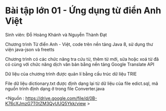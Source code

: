 # Bài tập lớn 01 - Ứng dụng từ điển Anh Việt

Sinh viên: Đỗ Hoàng Khánh và Nguyễn Thành Đạt

Chương trình Từ điển Anh - Việt, code trên nền tảng Java 8, sử dụng thư viện java-json và freetts

Chương trình có các chức năng tra cứu từ, thêm từ mới, sửa hoặc xoá từ đã có cùng với chức năng dịch văn bản bằng nền tảng Google Translate API

Dữ liệu của chương trình được quản lí bằng cấu trúc dữ liệu TRIE

File dữ liệu dictionary.txt được định dạng lại từ dữ liệu của file edict.sql, mã nguồn trình định dạng ở trong file Converter.java

<Nguồn : https://drive.google.com/file/d/0B-K76cXJmzG7T0tZM3QyUUQ5Ykk/view >

